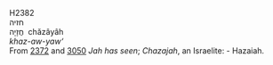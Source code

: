 H2382  
חזיה  
חֲזָיָה ‎ chăzâyâh  
*khaz-aw-yaw‘*  
From [2372](h2372) and [3050](h3050) *Jah* *has* *seen*; *Chazajah*, an
Israelite: - Hazaiah.  
